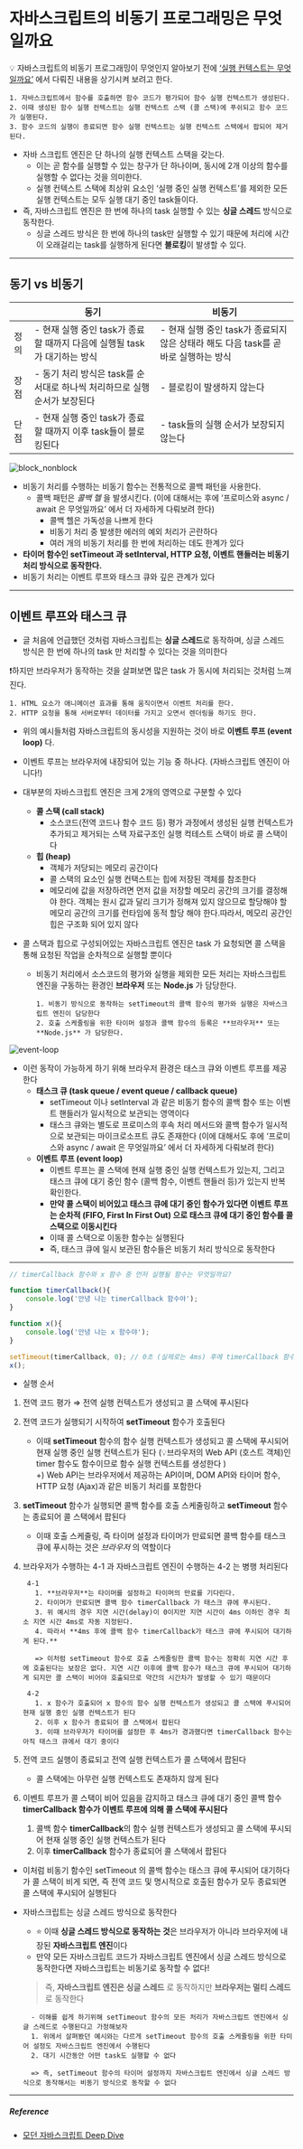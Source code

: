 # 자바스크립트의 비동기 프로그래밍은 무엇일까요

💡 자바스크립트의 비동기 프로그래밍이 무엇인지 알아보기 전에 [‘실행 컨텍스트는 무엇일까요’](https://github.com/dbwjd5864/programmers_knowledge_storage/blob/main/Frontend/Javascript/%EC%8B%A4%ED%96%89_%EC%BB%A8%ED%85%8D%EC%8A%A4%ED%8A%B8%EB%8A%94_%EB%AC%B4%EC%97%87%EC%9D%BC%EA%B9%8C%EC%9A%94.md) 에서 다뤄진 내용을 상기시켜 보려고 한다.

```
1. 자바스크립트에서 함수를 호출하면 함수 코드가 평가되어 함수 실행 컨텍스트가 생성된다.
2. 이때 생성된 함수 실행 컨텍스트는 실행 컨텍스트 스택 (콜 스택)에 푸쉬되고 함수 코드가 실행된다.
3. 함수 코드의 실행이 종료되면 함수 실행 컨텍스트는 실행 컨텍스트 스택에서 팝되어 제거된다.
```

- 자바 스크립트 엔진은 단 하나의 실행 컨텍스트 스택을 갖는다.
    - 이는 곧 함수를 실행할 수 있는 창구가 단 하나이며, 동시에 2개 이상의 함수를 실행할 수 없다는 것을 의미한다.
    - 실행 컨텍스트 스택에 최상위 요소인 ‘실행 중인 실행 컨텍스트’를 제외한 모든 실행 컨텍스트는 모두 실행 대기 중인 task들이다.
- 즉, 자바스크립트 엔진은 한 번에 하나의 task 실행할 수 있는 **싱글 스레드** 방식으로 동작한다.
    - 싱글 스레드 방식은 한 번에 하나의 task만 실행할 수 있기 때문에 처리에 시간이 오래걸리는 task를 실행하게 된다면 **블로킹**이 발생할 수 있다.

---

## 동기 vs 비동기

|  | 동기 | 비동기 |
| --- | --- | --- |
| 정의 | - 현재 실행 중인 task가 종료할 때까지 다음에 실행될 task가 대기하는 방식 | - 현재 실행 중인 task가 종료되지 않은 상태라 해도 다음 task를 곧바로 실행하는 방식 |
| 장점 | - 동기 처리 방식은 task를 순서대로 하나씩 처리하므로 실행 순서가 보장된다 | - 블로킹이 발생하지 않는다 |
| 단점 | - 현재 실행 중인 task가 종료할 때까지 이후 task들이 블로킹된다 | - task들의 실행 순서가 보장되지 않는다 |

![block_nonblock](https://user-images.githubusercontent.com/61952198/180597847-b63894bb-1234-4c88-ae3b-4203c69618cd.png)

- 비동기 처리를 수행하는 비동기 함수는 전통적으로 콜백 패턴을 사용한다.
  - 콜백 패턴은 *콜백 헬* 을 발생시킨다. (이에 대해서는 후에 ‘프로미스와 async / await 은 무엇일까요’ 에서 더 자세하게 다뤄보려 한다)
    - 콜백 헬은 가독성을 나쁘게 한다
    - 비동기 처리 중 발생한 에러의 예외 처리가 곤란하다
    - 여러 개의 비동기 처리를 한 번에 처리하는 데도 한계가 있다
- **타이머 함수인 setTimeout 과 setInterval, HTTP 요청, 이벤트 핸들러는 비동기 처리 방식으로 동작한다.**
- 비동기 처리는 이벤트 루프와 태스크 큐와 깊은 관계가 있다

---

## 이벤트 루프와 태스크 큐

- 글 처음에 언급했던 것처럼 자바스크립트는 **싱글 스레드**로 동작하며, 싱글 스레드 방식은 한 번에 하나의 task 만 처리할 수 있다는 것을 의미한다

❗️하지만 브라우저가 동작하는 것을 살펴보면 많은 task 가 동시에 처리되는 것처럼 느껴진다.

```
1. HTML 요소가 애니메이션 효과를 통해 움직이면서 이벤트 처리를 한다.
2. HTTP 요청을 통해 서버로부터 데이터를 가지고 오면서 렌더링을 하기도 한다.
```

- 위의 예시들처럼 자바스크립트의 동시성을 지원하는 것이 바로 **이벤트 루프 (event loop)** 다.
- 이벤트 루프는 브라우저에 내장되어 있는 기능 중 하나다. (자바스크립트 엔진이 아니다!)
- 대부분의 자바스크립트 엔진은 크게 2개의 영역으로 구분할 수 있다
  - **콜 스택 (call stack)**
    - 소스코드(전역 코드나 함수 코드 등) 평가 과정에서 생성된 실행 컨텍스트가 추가되고 제거되는 스택 자료구조인 실행 컥테스트 스택이 바로 콜 스택이다
  - **힙 (heap)**
    - 객체가 저당되는 메모리 공간이다
    - 콜 스택의 요소인 실행 컨택스트는 힙에 저장된 객체를 참조한다
    - 메모리에 값을 저장하려면 먼저 값을 저장할 메모리 공간의 크기를 결정해야 한다. 객체는 원시 값과 달리 크기가 정해져 있지 않으므로 할당해야 할 메모리 공간의 크기를 런타임에 동적 할당 해야 한다.따라서, 메모리 공간인 힙은 구조화 되어 있지 않다   
  

- 콜 스택과 힙으로 구성되어있는 자바스크립트 엔진은 task 가 요청되면 콜 스택을 통해 요청된 작업을 순차적으로 실행할 뿐이다
  - 비동기 처리에서 소스코드의 평가와 실행을 제외한 모든 처리는 자바스크립트 엔진을 구동하는 환경인 **브라우저** 또는 **Node.js** 가 담당한다.

    ```
    1. 비동기 방식으로 동작하는 setTimeout의 콜백 함수의 평가와 실행은 자바스크립트 엔진이 담당한다
    2. 호출 스케줄링을 위한 타이머 설정과 콜백 함수의 등록은 **브라우저** 또는 **Node.js** 가 담당한다.
    ```
    
![event-loop](https://user-images.githubusercontent.com/61952198/180597840-30e54f5d-978c-4e12-8586-5a45ea4223e0.png)


- 이런 동작이 가능하게 하기 위해 브라우저 환경은 태스크 큐와 이벤트 루프를 제공한다
  - **태스크 큐 (task queue / event queue / callback queue)**
    - setTimeout 이나 setInterval 과 같은 비동기 함수의 콜백 함수 또는 이벤트 핸들러가 일시적으로 보관되는 영역이다
    - 태스크 큐와는 별도로 프로미스의 후속 처리 메서드와 콜백 함수가 일시적으로 보관되는 마이크로소프트 큐도 존재한다 (이에 대해서도 후에 ‘프로미스와 async / await 은 무엇일까요’ 에서 더 자세하게 다뤄보려 한다)
  - **이벤트 루프 (event loop)**
    - 이벤트 루프는 콜 스택에 현재 실행 중인 실행 컨텍스트가 있는지, 그리고 태스크 큐에 대기 중인 함수 (콜백 함수, 이벤트 핸들러 등)가 있는지 반복 확인한다.
    - **만약 콜 스택이 비어있고 태스크 큐에 대기 중인 함수가 있다면 이벤트 루프는 순차적 (FIFO, First In First Out) 으로 태스크 큐에 대기 중인 함수를 콜 스택으로 이동시킨다**
    - 이때 콜 스택으로 이동한 함수는 실행된다
    - 즉, 태스크 큐에 일시 보관된 함수들은 비동기 처리 방식으로 동작한다
  
---

```jsx
// timerCallback 함수와 x 함수 중 먼저 실행될 함수는 무엇일까요?

function timerCallback(){
	console.log('안녕 나는 timerCallback 함수야');
}

function x(){
	console.log('안녕 나는 x 함수야');
}

setTimeout(timerCallback, 0); // 0초 (실제로는 4ms) 후에 timerCallback 함수가 호출된다
x();
```

- 실행 순서 
1. 전역 코드 평가 ⇒ 전역 실행 컨텍스트가 생성되고 콜 스택에 푸시된다
2. 전역 코드가 실행되기 시작하여 **setTimeout** 함수가 호출된다
    - 이때 **setTimeout** 함수의 함수 실행 컨텍스트가 생성되고 콜 스택에 푸시되어 현재 실행 중인 실행 컨텍스트가 된다 (💡브라우저의 Web API (호스트 객체)인 timer 함수도 함수이므로 함수 실행 컨텍스트를 생성한다 )   
        +) Web API는 브라우저에서 제공하는 API이며, DOM API와 타이머 함수, HTTP 요청 (Ajax)과 같은 비동기 처리를 포함한다
      

3. **setTimeout** 함수가 실행되면 콜백 함수를 호출 스케줄링하고 **setTimeout** 함수는 종료되어 콜 스택에서 팝된다
    - 이때 호출 스케줄링, 즉 타이머 설정과 타이머가 만료되면 콜백 함수를 태스크 큐에 푸시하는 것은 *브라우저* 의 역할이다
4. 브라우저가 수행하는 4-1 과 자바스크립트 엔진이 수행하는 4-2 는 병행 처리된다
   ```
    4-1 
      1. **브라우저**는 타이머를 설정하고 타이머의 만료를 기다린다. 
      2. 타이머가 만료되면 콜백 함수 timerCallback 가 태스크 큐에 푸시된다.
      3. 위 예시의 경우 지연 시간(delay)이 0이지만 지연 시간이 4ms 이하인 경우 최소 지연 시간 4ms로 자동 지정된다.
      4. 따라서 **4ms 후에 콜백 함수 timerCallback가 태스크 큐에 푸시되어 대기하게 된다.**
      
      => 이처럼 setTimeout 함수로 호출 스케줄링한 콜백 함수는 정확히 지연 시간 후에 호출된다는 보장은 없다. 지연 시간 이후에 콜백 함수가 태스크 큐에 푸시되어 대기하게 되지만 콜 스택이 비어야 호출되므로 약간의 시간차가 발생할 수 있기 때문이다  
    
    4-2 
      1. x 함수가 호출되어 x 함수의 함수 실행 컨텍스트가 생성되고 콜 스택에 푸시되어 현재 실행 중인 실행 컨텍스트가 된다
      2. 이후 x 함수가 종료되어 콜 스택에서 팝된다
      3. 이때 브라우저가 타이머를 설정한 후 4ms가 경과했다면 timerCallback 함수는 아직 태스크 큐에서 대기 중이다
    ```

5. 전역 코드 실행이 종료되고 전역 실행 컨텍스트가 콜 스택에서 팝된다
    - 콜 스택에는 아무런 실행 컨텍스트도 존재하지 않게 된다 
6. 이벤트 루프가 콜 스택이 비어 있음을 감지하고 태스크 큐에 대기 중인 콜백 함수 **timerCallback 함수가 이벤트 루프에 의해 콜 스택에 푸시된다**
    1. 콜백 함수 **timerCallback**의 함수 실행 컨텍스트가 생성되고 콜 스택에 푸시되어 현재 실행 중인 실행 컨텍스트가 된다
    2. 이후 **timerCallback** 함수가 종료되어 콜 스택에서 팝된다

- 이처럼 비동기 함수인 setTimeout 의 콜백 함수는 태스크 큐에 푸시되어 대기하다가 콜 스택이 비게 되면, 즉 전역 코드 및 명시적으로 호출된 함수가 모두 종료되면 콜 스택에 푸시되어 실행된다
- 자바스크립트는 싱글 스레드 방식으로 동작한다
  - ⭐️ 이때 **싱글 스레드 방식으로 동작하는 것**은 브라우저가 아니라 브라우저에 내장된 **자바스크립트 엔진**이다
  - 만약 모든 자바스크립트 코드가 자바스크립트 엔진에서 싱글 스레드 방식으로 동작한다면 자바스크립트는 비동기로 동작할 수 없다!
  
  > 즉, **자바스크립트 엔진은 싱글 스레드** 로 동작하지만 **브라우저는 멀티 스레드**로 동작한다
  ```
    - 이해를 쉽게 하기위해 setTimeout 함수의 모든 처리가 자바스크립트 엔진에서 싱글 스레드로 수행된다고 가정해보자
    1. 위에서 살펴봤던 예시와는 다르게 setTimeout 함수의 호출 스케줄링을 위한 타미어 설정도 자바스크립트 엔진에서 수행된다
    2. 대기 시간동안 어떤 task도 실행할 수 없다
    
    => 즉, setTimeout 함수의 타이머 설정까지 자바스크립트 엔진에서 싱글 스레드 방식으로 동작해서는 비동기 방식으로 동작할 수 없다
  ```
  
---

##### Reference

- [모던 자바스크립트 Deep Dive](https://poiemaweb.com/js-event)  
